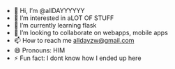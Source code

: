 - 👋 Hi, I’m @allDAYYYYYY
- 👀 I’m interested in aLOT OF STUFF
- 🌱 I’m currently learning flask
- 💞️ I’m looking to collaborate on webapps, mobile apps
- 📫 How to reach me alldayzw@gmail.com
- 😄 Pronouns: HIM
- ⚡ Fun fact: I dont know how I ended up here

<!---
allDAYYYYYY/allDAYYYYYY is a ✨ special ✨ repository because its `README.md` (this file) appears on your GitHub profile.
You can click the Preview link to take a look at your changes.
--->
